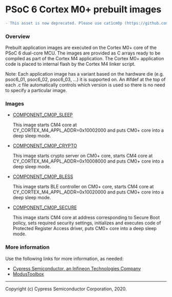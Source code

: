 # PSoC 6 Cortex M0+ prebuilt images

```diff
- This asset is now deprecated. Please use cat1cm0p (https://github.com/Infineon/cat1cm0p)
```

### Overview

Prebuilt application images are executed on the Cortex M0+ core of the PSoC 6 dual-core MCU.
The images are provided as C arrays ready to be compiled as part of the Cortex M4 application.
The Cortex M0+ application code is placed to internal flash by the Cortex M4 linker script.

Note: Each application image has a variant based on the hardware die (e.g.
psoc6_01, psoc6_02, psoc6_03, ...) it is supported on. An #ifdef at the top of
each .c file automatically controls which version is used so there is no need
to specify a particular image.

### Images

* [COMPONENT_CM0P_SLEEP](./COMPONENT_CM0P_SLEEP/README.md)

    This image starts CM4 core at CY_CORTEX_M4_APPL_ADDR=0x10002000
    and puts CM0+ core into a deep sleep mode.

* [COMPONENT_CM0P_CRYPTO](./COMPONENT_CM0P_CRYPTO/README.md)

    This image starts crypto server on CM0+ core,
    starts CM4 core at CY_CORTEX_M4_APPL_ADDR=0x10008000
    and puts CM0+ core into a deep sleep mode.

* [COMPONENT_CM0P_BLESS](./COMPONENT_CM0P_BLESS/README.md)

    This image starts BLE controller on CM0+ core,
    starts CM4 core at CY_CORTEX_M4_APPL_ADDR=0x10020000
    and puts CM0+ core into a deep sleep mode.

* [COMPONENT_CM0P_SECURE](./COMPONENT_CM0P_SECURE/README.md)

    This image starts CM4 core at address corresponding
    to Secure Boot policy, sets required security settings,
    initializes and executes code of Protected Register Access
    driver, puts CM0+ core into a deep sleep mode.

### More information
Use the following links for more information, as needed:
* [Cypress Semiconductor, an Infineon Technologies Company](http://www.cypress.com)
* [ModusToolbox](https://www.cypress.com/products/modustoolbox-software-environment)

---
Copyright (c) Cypress Semiconductor Corporation, 2020.
